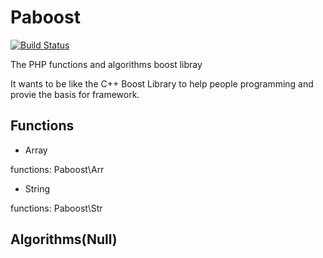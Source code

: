 Paboost
=======
[![Build Status](https://travis-ci.org/panlatent/boost.svg)](https://travis-ci.org/panlatent/boost)

The PHP functions and algorithms boost libray

It wants to be like the C++ Boost Library to help people programming and provie the basis for framework.

## Functions

+ Array 

 functions: Paboost\Arr

+ String

 functions: Paboost\Str

## Algorithms(Null)